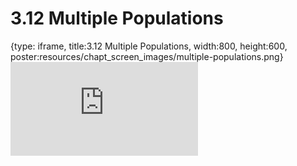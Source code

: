 # 3.12 Multiple Populations
 
{type: iframe, title:3.12 Multiple Populations, width:800, height:600, poster:resources/chapt_screen_images/multiple-populations.png}
![](https://andrew-bortvin.github.io/slimNotes/no_toc/multiple-populations.html)
 

 
